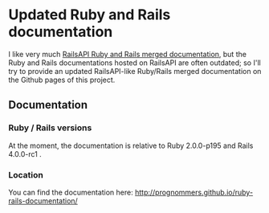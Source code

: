 # Updated Ruby and Rails documentation

I like very much [RailsAPI Ruby and Rails merged documentation](http://railsapi.com/doc/rails-v3.2.6_ruby-v1.9.2/), but the Ruby and Rails documentations hosted on RailsAPI are often outdated; so I'll try to provide an updated RailsAPI-like Ruby/Rails merged documentation on the Github pages of this project.

## Documentation

### Ruby / Rails versions

At the moment, the documentation is relative to Ruby 2.0.0-p195 and Rails 4.0.0-rc1 .

### Location

You can find the documentation here: http://prognommers.github.io/ruby-rails-documentation/